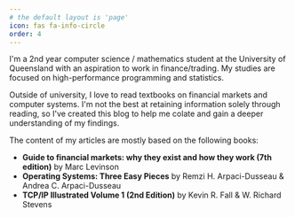 ```yaml
---
# the default layout is 'page'
icon: fas fa-info-circle
order: 4
---
```


I'm a 2nd year computer science / mathematics student at the University of Queensland with an aspiration to work in finance/trading. My studies are focused on high-performance programming and statistics.

Outside of university, I love to read textbooks on financial markets and computer systems. I'm not the best at retaining information solely through reading, so I've created this blog to help me colate and gain a deeper understanding of my findings.

The content of my articles are mostly based on the following books:

- **Guide to financial markets: why they exist and how they work (7th edition)** by Marc Levinson
- **Operating Systems: Three Easy Pieces** by Remzi H. Arpaci-Dusseau & Andrea C. Arpaci-Dusseau
- **TCP/IP Illustrated Volume 1 (2nd Edition)** by Kevin R. Fall & W. Richard Stevens
